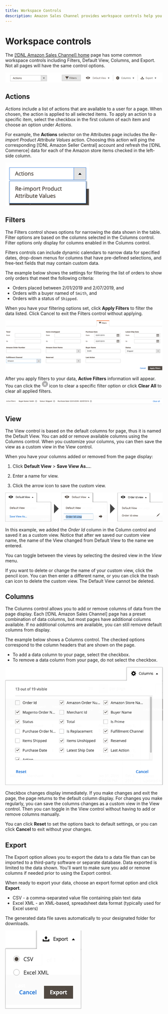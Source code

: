 ```yaml
---
title: Workspace Controls
description: Amazon Sales Channel provides workspace controls help you locate listings, view information, and easily and apply actions.
---
```


# Workspace controls

The [[!DNL Amazon Sales Channel] home](./amazon-sales-channel-home.md) page has some common workspace controls including Filters, Default View, Columns, and Export. Not all pages will have the same control options.

![Amazon Sales Channel workspace control examples](assets/amazon-workspace-controls.png)

## Actions

_Actions_ include a list of actions that are available to a user for a page. When chosen, the action is applied to all selected items. To apply an action to a specific item, select the checkbox in the first column of each item and choose an option under _Actions_.

For example, the **Actions** selector on the Attributes page includes the _Re-import Product Attribute Values_ action. Choosing this action will ping the corresponding [!DNL Amazon Seller Central] account and refresh the [!DNL Commerce] data for each of the Amazon store items checked in the left-side column.

![Actions menu example](assets/amazon-sales-channel-home-actions-option.png)

## Filters

The Filters control shows options for narrowing the data shown in the table. Filter options are based on the columns selected in the Columns control. Filter options only display for columns enabled in the Columns control.

Filters controls can include dynamic calendars to narrow data for specified dates, drop-down menus for columns that have pre-defined selections, and free-text fields that may contain custom data.

The example below shows the settings for filtering the list of orders to show only orders that meet the following criteria:

- Orders placed between 2/01/2019 and 2/07/2019, and
- Orders with a buyer named of `Smith`, and
- Orders with a status of `Shipped`.

When you have your filtering options set, click **Apply Filters** to filter the data listed. Click Cancel to exit the Filters control without applying.

![Filters control example](assets/workspace-controls-filters.png)

After you apply filters to your data, **Active Filters** information will appear. You can click the ![Clear filters icon](assets/x-icon-clear-filters.png) icon to clear a specific filter option or click **Clear All** to clear all applied filters.

![Active filters example](assets/applied-filters-line.png)

## View

The View control is based on the default columns for page, thus it is named the Default View. You can add or remove available columns using the Columns control. When you customize your columns, you can then save the view as a custom view in the View control.

When you have your columns added or removed from the page display:

1. Click **Default View** > **Save View As...**.

1. Enter a name for view.

1. Click the arrow icon to save the custom view.

![View control example](assets/workspace-controls-view.png)

In this example, we added the _Order Id_ column in the Column control and saved it as a custom view. Notice that after we saved our custom view name, the name of the View changed from Default View to the name we entered.

You can toggle between the views by selecting the desired view in the _View_ menu.

If you want to delete or change the name of your custom view, click the pencil icon. You can then enter a different name, or you can click the trash can icon to delete the custom view. The Default View cannot be deleted.

## Columns

The Columns control allows you to add or remove columns of data from the page display. Each [!DNL Amazon Sales Channel] page has a preset combination of data columns, but most pages have additional columns available. If no additional columns are available, you can still remove default columns from display.

The example below shows a Columns control. The checked options correspond to the column headers that are shown on the page.

- To add a data column to your page, select the checkbox.
- To remove a data column from your page, do not select the checkbox.

![Columns control example](assets/workspace-controls-columns.png)

Checkbox changes display immediately. If you make changes and exit the page, the page returns to the default column display. For changes you make regularly, you can save the columns changes as a custom view in the View control. Then you can toggle in the View control without having to add or remove columns manually.

You can click **Reset** to set the options back to default settings, or you can click **Cancel** to exit without your changes.

## Export

The Export option allows you to export the data to a data file than can be imported to a third-party software or separate database. Data exported is limited to the data shown. You'll want to make sure you add or remove columns if needed prior to using the Export control.

When ready to export your data, choose an export format option and click **Export**.

- CSV - a comma-separated value file containing plain text data
- Excel XML - an XML-based, spreadsheet data format (typically used for Excel users)

The generated data file saves automatically to your designated folder for downloads.

![Export control](assets/workspace-controls-export.png)
